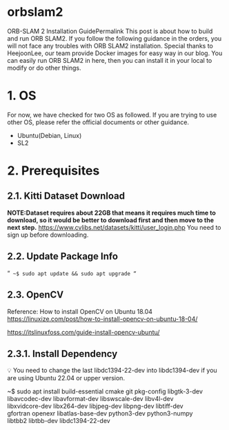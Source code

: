 # orbslam2
ORB-SLAM 2 Installation GuidePermalink
This post is about how to build and run ORB SLAM2. If you follow the following guidance in the orders, you will not face any troubles with ORB SLAM2 installation. Special thanks to HeejoonLee, our team provide Docker images for easy way in our blog. You can easily run ORB SLAM2 in here, then you can install it in your local to modify or do other things.

# 1. OS
For now, we have checked for two OS as followed. If you are trying to use other OS, please refer the official documents or other guidance.

- Ubuntu(Debian, Linux)
- SL2

# 2. Prerequisites
## 2.1. Kitti Dataset Download
**NOTE:Dataset requires about 22GB that means it requires much time to download, so it would be better to download first and then move to the next step.**
https://www.cvlibs.net/datasets/kitti/user_login.php
You need to sign up before downloading.

## 2.2. Update Package Info
“`
~$ sudo apt update && sudo apt upgrade
“`

## 2.3. OpenCV

Reference: How to install OpenCV on Ubuntu 18.04
https://linuxize.com/post/how-to-install-opencv-on-ubuntu-18-04/

https://itslinuxfoss.com/guide-install-opencv-ubuntu/

## 2.3.1. Install Dependency
💡 You need to change the last libdc1394-22-dev into libdc1394-dev if you are using Ubuntu 22.04 or upper version.

~$ sudo apt install build-essential cmake git pkg-config libgtk-3-dev \
 libavcodec-dev libavformat-dev libswscale-dev libv4l-dev \
 libxvidcore-dev libx264-dev libjpeg-dev libpng-dev libtiff-dev \
 gfortran openexr libatlas-base-dev python3-dev python3-numpy \
 libtbb2 libtbb-dev libdc1394-22-dev

 
